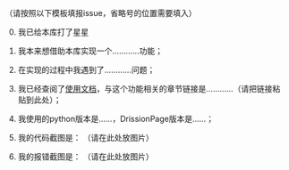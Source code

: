 （请按照以下模板填报issue，省略号的位置需要填入）

0. 我已给本库打了星星

1. 我本来想借助本库实现一个…………功能；

2. 在实现的过程中我遇到了…………问题；

3. 我已经查阅了[使用文档](http://g1879.gitee.io/drissionpagedocs)，与这个功能相关的章节链接是…………（请把链接粘贴到此处）；

4. 我使用的python版本是……，DrissionPage版本是……；

5. 我的代码截图是：
（请在此处放图片）

6. 我的报错截图是：
（请在此处放图片）
